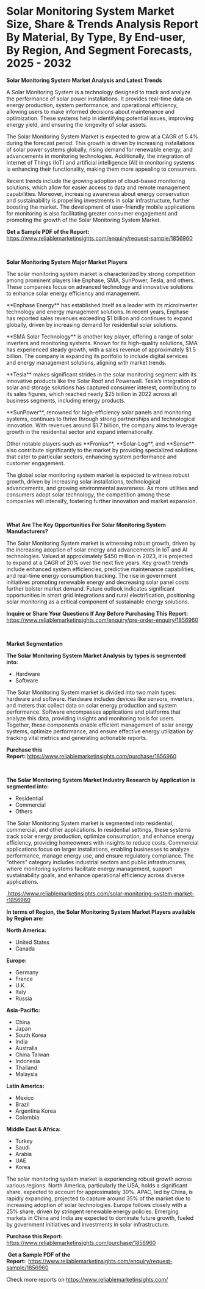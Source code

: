 <p><h1>Solar Monitoring System Market Size, Share & Trends Analysis Report By Material, By Type, By End-user, By Region, And Segment Forecasts, 2025 - 2032</h1></p><p><strong>Solar Monitoring System Market Analysis and Latest Trends</strong></p>
<p><p>A Solar Monitoring System is a technology designed to track and analyze the performance of solar power installations. It provides real-time data on energy production, system performance, and operational efficiency, allowing users to make informed decisions about maintenance and optimization. These systems help in identifying potential issues, improving energy yield, and ensuring the longevity of solar assets.</p><p>The Solar Monitoring System Market is expected to grow at a CAGR of 5.4% during the forecast period. This growth is driven by increasing installations of solar power systems globally, rising demand for renewable energy, and advancements in monitoring technologies. Additionally, the integration of Internet of Things (IoT) and artificial intelligence (AI) in monitoring systems is enhancing their functionality, making them more appealing to consumers.</p><p>Recent trends include the growing adoption of cloud-based monitoring solutions, which allow for easier access to data and remote management capabilities. Moreover, increasing awareness about energy conservation and sustainability is propelling investments in solar infrastructure, further boosting the market. The development of user-friendly mobile applications for monitoring is also facilitating greater consumer engagement and promoting the growth of the Solar Monitoring System Market.</p></p>
<p><strong>Get a Sample PDF of the Report:&nbsp;</strong> <a href="https://www.reliablemarketinsights.com/enquiry/request-sample/1856960?utm_campaign=2112&utm_medium=2&utm_source=Github&utm_content=ia&utm_term=13022025&utm_id=solar-monitoring-system">https://www.reliablemarketinsights.com/enquiry/request-sample/1856960</a></p>
<p>&nbsp;</p>
<p><strong>Solar Monitoring System Major Market Players</strong></p>
<p><p>The solar monitoring system market is characterized by strong competition among prominent players like Enphase, SMA, SunPower, Tesla, and others. These companies focus on advanced technology and innovative solutions to enhance solar energy efficiency and management.</p><p>**Enphase Energy** has established itself as a leader with its microinverter technology and energy management solutions. In recent years, Enphase has reported sales revenues exceeding $1 billion and continues to expand globally, driven by increasing demand for residential solar solutions.</p><p>**SMA Solar Technology** is another key player, offering a range of solar inverters and monitoring systems. Known for its high-quality solutions, SMA has experienced steady growth, with a sales revenue of approximately $1.5 billion. The company is expanding its portfolio to include digital services and energy management solutions, aligning with market trends.</p><p>**Tesla** makes significant strides in the solar monitoring segment with its innovative products like the Solar Roof and Powerwall. Tesla’s integration of solar and storage solutions has captured consumer interest, contributing to its sales figures, which reached nearly $25 billion in 2022 across all business segments, including energy products.</p><p>**SunPower**, renowned for high-efficiency solar panels and monitoring systems, continues to thrive through strong partnerships and technological innovation. With revenues around $1.7 billion, the company aims to leverage growth in the residential sector and expand internationally.</p><p>Other notable players such as **Fronius**, **Solar-Log**, and **Sense** also contribute significantly to the market by providing specialized solutions that cater to particular sectors, enhancing system performance and customer engagement. </p><p>The global solar monitoring system market is expected to witness robust growth, driven by increasing solar installations, technological advancements, and growing environmental awareness. As more utilities and consumers adopt solar technology, the competition among these companies will intensify, fostering further innovation and market expansion.</p></p>
<p>&nbsp;</p>
<p><strong>What Are The Key Opportunities For Solar Monitoring System Manufacturers?</strong></p>
<p><p>The Solar Monitoring System market is witnessing robust growth, driven by the increasing adoption of solar energy and advancements in IoT and AI technologies. Valued at approximately $450 million in 2023, it is projected to expand at a CAGR of 20% over the next five years. Key growth trends include enhanced system efficiencies, predictive maintenance capabilities, and real-time energy consumption tracking. The rise in government initiatives promoting renewable energy and decreasing solar panel costs further bolster market demand. Future outlook indicates significant opportunities in smart grid integrations and rural electrification, positioning solar monitoring as a critical component of sustainable energy solutions.</p></p>
<p><strong>Inquire or Share Your Questions If Any Before Purchasing This Report:</strong> <a href="https://www.reliablemarketinsights.com/enquiry/pre-order-enquiry/1856960?utm_campaign=2112&utm_medium=2&utm_source=Github&utm_content=ia&utm_term=13022025&utm_id=solar-monitoring-system">https://www.reliablemarketinsights.com/enquiry/pre-order-enquiry/1856960</a></p>
<p>&nbsp;</p>
<p><strong>Market Segmentation</strong></p>
<p><strong>The Solar Monitoring System Market Analysis by types is segmented into:</strong></p>
<p><ul><li>Hardware</li><li>Software</li></ul></p>
<p><p>The Solar Monitoring System market is divided into two main types: hardware and software. Hardware includes devices like sensors, inverters, and meters that collect data on solar energy production and system performance. Software encompasses applications and platforms that analyze this data, providing insights and monitoring tools for users. Together, these components enable efficient management of solar energy systems, optimize performance, and ensure effective energy utilization by tracking vital metrics and generating actionable reports.</p></p>
<p><strong>Purchase this Report:&nbsp;</strong><a href="https://www.reliablemarketinsights.com/purchase/1856960?utm_campaign=2112&utm_medium=2&utm_source=Github&utm_content=ia&utm_term=13022025&utm_id=solar-monitoring-system">https://www.reliablemarketinsights.com/purchase/1856960</a></p>
<p>&nbsp;</p>
<p><strong>The Solar Monitoring System Market Industry Research by Application is segmented into:</strong></p>
<p><ul><li>Residential</li><li>Commercial</li><li>Others</li></ul></p>
<p><p>The Solar Monitoring System market is segmented into residential, commercial, and other applications. In residential settings, these systems track solar energy production, optimize consumption, and enhance energy efficiency, providing homeowners with insights to reduce costs. Commercial applications focus on larger installations, enabling businesses to analyze performance, manage energy use, and ensure regulatory compliance. The "others" category includes industrial sectors and public infrastructures, where monitoring systems facilitate energy management, support sustainability goals, and enhance operational efficiency across diverse applications.</p></p>
<p><a href="https://www.reliablemarketinsights.com/solar-monitoring-system-market-r1856960?utm_campaign=2112&utm_medium=2&utm_source=Github&utm_content=ia&utm_term=13022025&utm_id=solar-monitoring-system">&nbsp;https://www.reliablemarketinsights.com/solar-monitoring-system-market-r1856960</a></p>
<p><strong>In terms of Region, the Solar Monitoring System Market Players available by Region are:</strong></p>
<p>
    <p> <strong> North America: </strong>
        <ul>
            <li>United States</li>
            <li>Canada</li>
        </ul>
        </p> 
    <p> <strong> Europe: </strong>
        <ul>
            <li>Germany</li>
            <li>France</li>
            <li>U.K.</li>
            <li>Italy</li>
            <li>Russia</li>
        </ul>
        </p> 
    <p> <strong> Asia-Pacific: </strong>
        <ul>
            <li>China</li>
            <li>Japan</li>
            <li>South Korea</li>
            <li>India</li>
            <li>Australia</li>
            <li>China Taiwan</li>
            <li>Indonesia</li>
            <li>Thailand</li>
            <li>Malaysia</li>
        </ul>
        </p> 
    <p> <strong> Latin America: </strong>
        <ul>
            <li>Mexico</li>
            <li>Brazil</li>
            <li>Argentina Korea</li>
            <li>Colombia</li>
        </ul>
        </p> 
    <p> <strong> Middle East & Africa: </strong>
        <ul>
            <li>Turkey</li>
            <li>Saudi</li>
            <li>Arabia</li>
            <li>UAE</li>
            <li>Korea</li>
        </ul>
    </p>
    </p>
<p><p>The solar monitoring system market is experiencing robust growth across various regions. North America, particularly the USA, holds a significant share, expected to account for approximately 30%. APAC, led by China, is rapidly expanding, projected to capture around 35% of the market due to increasing adoption of solar technologies. Europe follows closely with a 25% share, driven by stringent renewable energy policies. Emerging markets in China and India are expected to dominate future growth, fueled by government initiatives and investments in solar infrastructure.</p></p>
<p><strong>Purchase this Report: </strong><a href="https://www.reliablemarketinsights.com/purchase/1856960?utm_campaign=2112&utm_medium=2&utm_source=Github&utm_content=ia&utm_term=13022025&utm_id=solar-monitoring-system">https://www.reliablemarketinsights.com/purchase/1856960</a></p>
<p>&nbsp;<strong>Get a Sample PDF of the Report:&nbsp;&nbsp;</strong><a href="https://www.reliablemarketinsights.com/enquiry/request-sample/1856960?utm_campaign=2112&utm_medium=2&utm_source=Github&utm_content=ia&utm_term=13022025&utm_id=solar-monitoring-system">https://www.reliablemarketinsights.com/enquiry/request-sample/1856960</a></p>
<p><strong></strong></p>
<p>Check more reports on <a href="https://www.reliablemarketinsights.com/?utm_campaign=2112&utm_medium=2&utm_source=Github&utm_content=ia&utm_term=13022025&utm_id=solar-monitoring-system">https://www.reliablemarketinsights.com/</a></p>